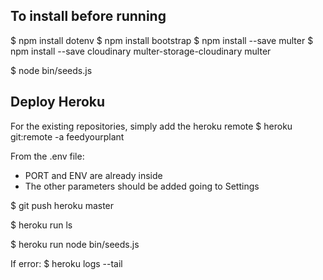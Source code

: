 
## To install before running

$ npm install dotenv
$ npm install bootstrap
$ npm install --save  multer
$ npm install --save cloudinary multer-storage-cloudinary multer


$ node bin/seeds.js


## Deploy Heroku

For the existing repositories, simply add the heroku remote
$ heroku git:remote -a feedyourplant

From the .env file:
- PORT and ENV are already inside
- The other parameters should be added going to Settings

$ git push heroku master

$ heroku run ls

$ heroku run node bin/seeds.js

If error:
$ heroku logs --tail
